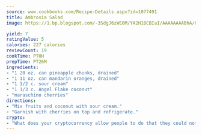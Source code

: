 ```yaml
---
source: www.cookbooks.com/Recipe-Details.aspx?id=1077491
title: Ambrosia Salad
image: https://1.bp.blogspot.com/-3SdgJ6zWE0M/YA2H1BCBIaI/AAAAAAAABhA/KLu9yTsYBMkJQudB_uFGwTypBtmTiBfZgCLcBGAsYHQ/s320/4.png

yield: 7
ratingValue: 5
calories: 227 calories
reviewCount: 19
cookTime: PT0H
prepTime: PT26M
ingredients:
- "1 20 oz. can pineapple chunks, drained"
- "1 11 oz. can mandarin oranges, drained"
- "1 1/2 c. sour cream"
- "1 1/3 c. Angel Flake coconut"
- "maraschino cherries"
directions:
- "Mix fruits and coconut with sour cream."
- "Garnish with cherries on top and refrigerate."
crypto:
- "What does your cryptocurrency allow people to do that they could not do otherwise, and how does it help them do existing tasks more quickly or cheaply?"
---
```

